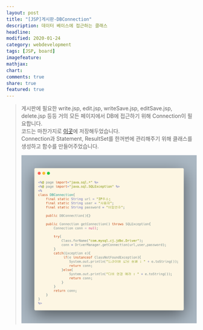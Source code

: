 ```yaml
---
layout: post
title: "[JSP]게시판-DBConnection"
description: 데이터 베이스에 접근하는 클래스
headline: 
modified: 2020-01-24
category: webdevelopment
tags: [JSP, board]
imagefeature: 
mathjax: 
chart: 
comments: true
share: true
featured: true
---
```


> 게시판에 필요한 write.jsp, edit.jsp, writeSave.jsp, editSave.jsp, delete.jsp 등등 거의 모든 페이지에서 DB에 접근하기 위해 Connection이 필요합니다.  
> 코드는 마찬가지로 [이곳](https://github.com/NamSuJi/Web/tree/master/Board)에 저장해두었습니다.  
> Connection과 Statement, ResultSet를 한꺼번에 관리해주기 위해 클래스를 생성하고 함수를 만들어주었습니다.  
>
> ![img](/postimage/Board/db.png)
